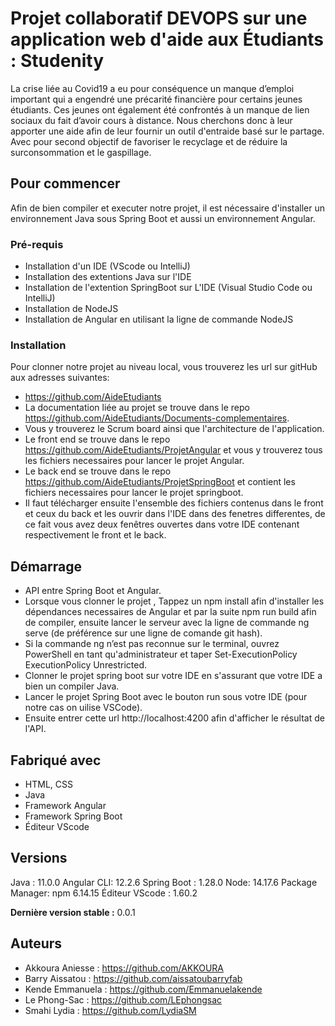 # Projet collaboratif DEVOPS sur une application web d'aide aux Étudiants : Studenity

La crise liée au Covid19 a eu pour conséquence un manque d’emploi important qui a engendré une précarité financière pour certains jeunes étudiants.
Ces jeunes ont également été confrontés à un manque de lien sociaux du fait d’avoir cours à distance.
Nous cherchons donc à leur apporter une aide afin de leur fournir un outil d'entraide basé sur le partage.
Avec pour second objectif de favoriser le recyclage et de réduire la surconsommation et le gaspillage.

## Pour commencer

Afin de bien compiler et executer notre projet, il est nécessaire d'installer un environnement Java sous Spring Boot et aussi un environnement Angular.

### Pré-requis

- Installation d'un IDE (VScode ou IntelliJ)
- Installation des extentions Java sur l'IDE
- Installation de l'extention SpringBoot sur L'IDE (Visual Studio Code ou IntelliJ)
- Installation de NodeJS
- Installation de Angular en utilisant la ligne de commande NodeJS 
### Installation

Pour clonner notre projet au niveau local, vous trouverez les url sur gitHub aux adresses suivantes:
-  https://github.com/AideEtudiants 
-  La documentation liée au projet se trouve dans le repo https://github.com/AideEtudiants/Documents-complementaires.
-  Vous y trouverez le Scrum board ainsi que l'architecture de l'application.
-  Le front end se trouve dans le repo https://github.com/AideEtudiants/ProjetAngular et vous y trouverez tous les fichiers necessaires pour lancer le projet Angular.
-  Le back end se trouve dans le repo https://github.com/AideEtudiants/ProjetSpringBoot et contient les fichiers necessaires pour lancer le projet springboot.
- Il faut télécharger ensuite l'ensemble des fichiers contenus dans le front et ceux du back et les ouvrir dans l'IDE dans des fenetres differentes, de ce fait vous avez deux fenêtres ouvertes dans votre IDE contenant respectivement le front et le back.

## Démarrage
* API entre Spring Boot et Angular.
* Lorsque vous clonner le projet , Tappez un npm install afin d'installer les dépendances necessaires de Angular et par la suite npm run build afin de compiler, ensuite lancer le serveur avec la ligne de commande ng serve (de préférence sur une ligne de comande git hash).
* Si la commande ng n’est pas reconnue sur le terminal, ouvrez PowerShell en tant qu'administrateur et taper Set-ExecutionPolicy ExecutionPolicy Unrestricted.
* Clonner le projet spring boot sur votre IDE en s'assurant que votre IDE a bien un compiler Java.
* Lancer le projet Spring Boot avec le bouton run sous votre IDE (pour notre cas on uilise VSCode).
* Ensuite entrer cette url http://localhost:4200 afin d'afficher le résultat de l'API.


## Fabriqué avec

* HTML, CSS
* Java 
* Framework Angular
* Framework Spring Boot
* Éditeur VScode


## Versions
Java : 11.0.0
Angular CLI: 12.2.6
Spring Boot : 1.28.0
Node: 14.17.6
Package Manager: npm 6.14.15
Éditeur VScode : 1.60.2

**Dernière version stable :**  0.0.1

## Auteurs

* Akkoura Aniesse : https://github.com/AKKOURA
* Barry Aissatou : https://github.com/aissatoubarryfab
* Kende Emmanuela : https://github.com/Emmanuelakende
* Le Phong-Sac : https://github.com/LEphongsac
* Smahi Lydia : https://github.com/LydiaSM
